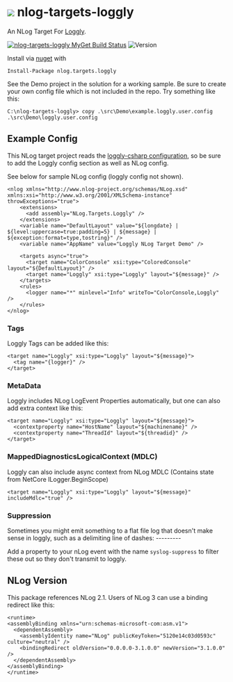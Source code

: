 # ![](https://raw.githubusercontent.com/joefitzgerald/nlog-targets-loggly/master/SolutionItems/NLoggly.png) nlog-targets-loggly #
An NLog Target For [Loggly](http://www.loggly.com). 

[![nlog-targets-loggly MyGet Build Status](https://www.myget.org/BuildSource/Badge/nlog-targets-loggly?identifier=01f46438-a7ab-49c7-ba53-5195726e0ec0)](https://www.myget.org/) ![Version](https://img.shields.io/nuget/v/NLog.Targets.Loggly.svg)

Install via [nuget](https://www.nuget.org/packages/NLog.Targets.Loggly/) with

	Install-Package nlog.targets.loggly

See the Demo project in the solution for a working sample. 
Be sure to create your own config file which is not included in the repo. Try something like this:
	
	C:\nlog-targets-loggly> copy .\src\Demo\example.loggly.user.config .\src\Demo\loggly.user.config

## Example Config ##
This NLog target project reads the [loggly-csharp configuration](https://github.com/neutmute/loggly-csharp/), so be sure to add the Loggly config section as well as NLog config. 

See below for sample NLog config (loggly config not shown).

	<nlog xmlns="http://www.nlog-project.org/schemas/NLog.xsd" xmlns:xsi="http://www.w3.org/2001/XMLSchema-instance"  throwExceptions="true">
		<extensions>
		  <add assembly="NLog.Targets.Loggly" />
		</extensions>
		<variable name="DefaultLayout" value="${longdate} | ${level:uppercase=true:padding=5} | ${message} | ${exception:format=type,tostring}" />
		<variable name="AppName" value="Loggly NLog Target Demo" />
	
		<targets async="true">
		  <target name="ColorConsole" xsi:type="ColoredConsole" layout="${DefaultLayout}" />
		  <target name="Loggly" xsi:type="Loggly" layout="${message}" />
		</targets>
		<rules>
		  <logger name="*" minlevel="Info" writeTo="ColorConsole,Loggly" />
		</rules>
	</nlog>

### Tags

Loggly Tags can be added like this:

	<target name="Loggly" xsi:type="Loggly" layout="${message}">
	  <tag name="{logger}" />
	</target>

### MetaData

Loggly includes NLog LogEvent Properties automatically, but one can also add extra context like this:

	<target name="Loggly" xsi:type="Loggly" layout="${message}">
	  <contextproperty name="HostName" layout="${machinename}" />
	  <contextproperty name="ThreadId" layout="${threadid}" />
	</target>

### MappedDiagnosticsLogicalContext (MDLC)

Loggly can also include async context from NLog MDLC (Contains state from NetCore ILogger.BeginScope)

	<target name="Loggly" xsi:type="Loggly" layout="${message}" includeMdlc="true" />

### Suppression
Sometimes you might emit something to a flat file log that doesn't make sense in loggly, such as a delimiting line of dashes: ---------

Add a property to your nLog event with the name `syslog-suppress` to filter these out so they don't transmit to loggly.

## NLog Version
This package references NLog 2.1. Users of NLog 3 can use a binding redirect like this:


	<runtime>
	<assemblyBinding xmlns="urn:schemas-microsoft-com:asm.v1">
	  <dependentAssembly>
	    <assemblyIdentity name="NLog" publicKeyToken="5120e14c03d0593c" culture="neutral" />
	    <bindingRedirect oldVersion="0.0.0.0-3.1.0.0" newVersion="3.1.0.0" />
	  </dependentAssembly>
	</assemblyBinding>
	</runtime> 